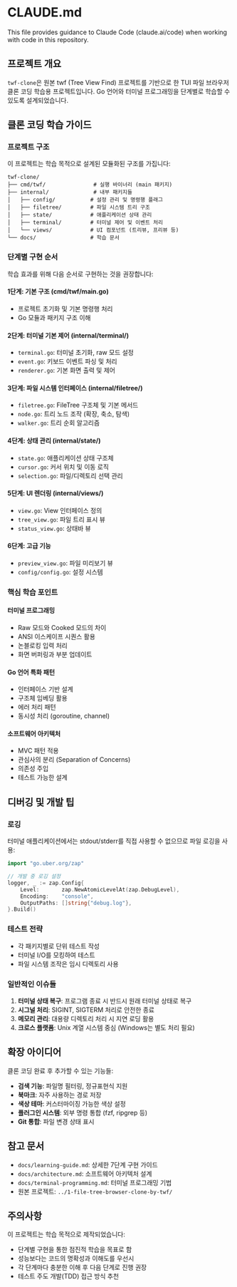 # CLAUDE.md

This file provides guidance to Claude Code (claude.ai/code) when working with code in this repository.

## 프로젝트 개요

`twf-clone`은 원본 twf (Tree View Find) 프로젝트를 기반으로 한 TUI 파일 브라우저 클론 코딩 학습용 프로젝트입니다. Go 언어와 터미널 프로그래밍을 단계별로 학습할 수 있도록 설계되었습니다.

## 클론 코딩 학습 가이드

### 프로젝트 구조

이 프로젝트는 학습 목적으로 설계된 모듈화된 구조를 가집니다:

```
twf-clone/
├── cmd/twf/               # 실행 바이너리 (main 패키지)
├── internal/              # 내부 패키지들
│   ├── config/           # 설정 관리 및 명령행 플래그
│   ├── filetree/         # 파일 시스템 트리 구조
│   ├── state/            # 애플리케이션 상태 관리
│   ├── terminal/         # 터미널 제어 및 이벤트 처리
│   └── views/            # UI 컴포넌트 (트리뷰, 프리뷰 등)
└── docs/                 # 학습 문서
```

### 단계별 구현 순서

학습 효과를 위해 다음 순서로 구현하는 것을 권장합니다:

#### 1단계: 기본 구조 (cmd/twf/main.go)
- 프로젝트 초기화 및 기본 명령행 처리
- Go 모듈과 패키지 구조 이해

#### 2단계: 터미널 기본 제어 (internal/terminal/)
- `terminal.go`: 터미널 초기화, raw 모드 설정
- `event.go`: 키보드 이벤트 파싱 및 처리
- `renderer.go`: 기본 화면 출력 및 제어

#### 3단계: 파일 시스템 인터페이스 (internal/filetree/)
- `filetree.go`: FileTree 구조체 및 기본 메서드
- `node.go`: 트리 노드 조작 (확장, 축소, 탐색)
- `walker.go`: 트리 순회 알고리즘

#### 4단계: 상태 관리 (internal/state/)
- `state.go`: 애플리케이션 상태 구조체
- `cursor.go`: 커서 위치 및 이동 로직
- `selection.go`: 파일/디렉토리 선택 관리

#### 5단계: UI 렌더링 (internal/views/)
- `view.go`: View 인터페이스 정의
- `tree_view.go`: 파일 트리 표시 뷰
- `status_view.go`: 상태바 뷰

#### 6단계: 고급 기능
- `preview_view.go`: 파일 미리보기 뷰
- `config/config.go`: 설정 시스템

### 핵심 학습 포인트

#### 터미널 프로그래밍
- Raw 모드와 Cooked 모드의 차이
- ANSI 이스케이프 시퀀스 활용
- 논블로킹 입력 처리
- 화면 버퍼링과 부분 업데이트

#### Go 언어 특화 패턴
- 인터페이스 기반 설계
- 구조체 임베딩 활용
- 에러 처리 패턴
- 동시성 처리 (goroutine, channel)

#### 소프트웨어 아키텍처
- MVC 패턴 적용
- 관심사의 분리 (Separation of Concerns)
- 의존성 주입
- 테스트 가능한 설계

## 디버깅 및 개발 팁

### 로깅
터미널 애플리케이션에서는 stdout/stderr를 직접 사용할 수 없으므로 파일 로깅을 사용:

```go
import "go.uber.org/zap"

// 개발 중 로깅 설정
logger, _ := zap.Config{
    Level:       zap.NewAtomicLevelAt(zap.DebugLevel),
    Encoding:    "console",
    OutputPaths: []string{"debug.log"},
}.Build()
```

### 테스트 전략
- 각 패키지별로 단위 테스트 작성
- 터미널 I/O를 모킹하여 테스트
- 파일 시스템 조작은 임시 디렉토리 사용

### 일반적인 이슈들
1. **터미널 상태 복구**: 프로그램 종료 시 반드시 원래 터미널 상태로 복구
2. **시그널 처리**: SIGINT, SIGTERM 처리로 안전한 종료
3. **메모리 관리**: 대용량 디렉토리 처리 시 지연 로딩 활용
4. **크로스 플랫폼**: Unix 계열 시스템 중심 (Windows는 별도 처리 필요)

## 확장 아이디어

클론 코딩 완료 후 추가할 수 있는 기능들:

- **검색 기능**: 파일명 필터링, 정규표현식 지원
- **북마크**: 자주 사용하는 경로 저장
- **색상 테마**: 커스터마이징 가능한 색상 설정
- **플러그인 시스템**: 외부 명령 통합 (fzf, ripgrep 등)
- **Git 통합**: 파일 변경 상태 표시

## 참고 문서

- `docs/learning-guide.md`: 상세한 7단계 구현 가이드
- `docs/architecture.md`: 소프트웨어 아키텍처 설계
- `docs/terminal-programming.md`: 터미널 프로그래밍 기법
- 원본 프로젝트: `../1-file-tree-browser-clone-by-twf/`

## 주의사항

이 프로젝트는 학습 목적으로 제작되었습니다:
- 단계별 구현을 통한 점진적 학습을 목표로 함
- 성능보다는 코드의 명확성과 이해도를 우선시
- 각 단계마다 충분한 이해 후 다음 단계로 진행 권장
- 테스트 주도 개발(TDD) 접근 방식 추천
